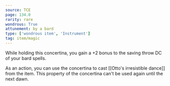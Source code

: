 ```yaml
---
source: TCE
page: 134.0
rarity: rare
wondrous: True
attunement: by a bard
type: ['wondrous item', 'Instrument']
tag: item/magic
---
```


While holding this concertina, you gain a +2 bonus to the saving throw DC of your bard spells.

As an action, you can use the concertina to cast [[Otto's irresistible dance]] from the item. This property of the concertina can't be used again until the next dawn.


